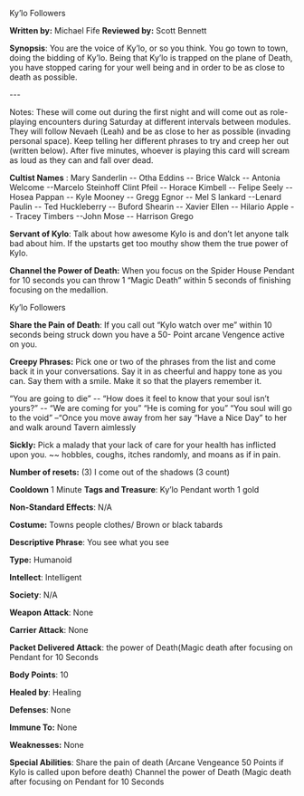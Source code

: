 Ky’lo Followers

**Written by:** Michael Fife    **Reviewed by:** Scott Bennett



**Synopsis**: You are the voice of Ky’lo, or so you think. You go town to town, doing the bidding of Ky’lo. Being that Ky’lo is trapped on the plane of Death, you have stopped caring for your well being and in order to be as close to death as possible. 



\---

Notes: These will come out during the first night and will come out as role-playing encounters during Saturday at different intervals between modules. They will follow Nevaeh (Leah) and be as close to her as possible (invading personal space). Keep telling her different phrases to try and creep her out (written below). After five minutes, whoever is playing this card will scream as loud as they can and fall over dead.

**Cultist Names** : Mary Sanderlin -- Otha Eddins -- Brice Walck -- Antonia Welcome --Marcelo Steinhoff Clint Pfeil -- Horace Kimbell -- Felipe Seely -- Hosea Pappan -- Kyle Mooney -- Gregg Egnor -- Mel S lankard --Lenard Paulin -- Ted Huckleberry -- Buford Shearin -- Xavier Ellen -- Hilario Apple -- Tracey Timbers --John Mose -- Harrison Grego

**Servant of Kylo**: Talk about how awesome Kylo is and don’t let anyone talk bad about him. If the upstarts get too mouthy show them the true power of Kylo.

**Channel the Power of Death:**  When you focus on the Spider House Pendant for 10 seconds you can throw 1 “Magic Death” within 5 seconds of finishing focusing on the medallion.

 



Ky’lo Followers

**Share the Pain of Death**: If you call out “Kylo watch over me” within 10 seconds being struck down you have a 50- Point arcane Vengence active on you.

**Creepy Phrases:** Pick one or two of the phrases from the list and come back it in your conversations. Say it in as cheerful and happy tone as you can. Say them with a smile. Make it so that the players remember it. 

“You are going to die” -- “How does it feel to know that your soul isn’t yours?” -- “We are coming for you” “He is coming for you” “You soul will go to the void” –“Once you move away from her say “Have a Nice Day” to her and walk around Tavern aimlessly

**Sickly:** Pick a malady that your lack of care for your health has inflicted upon you. ~~ hobbles, coughs, itches randomly, and moans as if in pain.

**Number of resets:** (3) I come out of the shadows (3 count)

**Cooldown** 1 Minute
 **Tags and Treasure**: Ky’lo Pendant worth 1 gold

**Non-Standard Effects**: N/A

**Costume:** Towns people clothes/ Brown or black tabards

**Descriptive Phrase**: You see what you see

**Type:** Humanoid

**Intellect**: Intelligent 

**Society**: N/A

**Weapon Attack**: None

**Carrier Attack**: None

**Packet Delivered Attack**: the power of Death(Magic death after focusing on Pendant for 10 Seconds 

**Body Points**: 10

**Healed by**: Healing

**Defenses**: None

**Immune To:** None

**Weaknesses:** None

**Special Abilities**: Share the pain of death (Arcane Vengeance 50 Points if Kylo is called upon before death) Channel the power of Death (Magic death after focusing on Pendant for 10 Seconds 

 